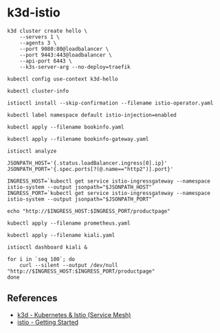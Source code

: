 # k3d-istio

```
k3d cluster create hello \
    --servers 1 \
    --agents 3 \
    --port 9080:80@loadbalancer \
    --port 9443:443@loadbalancer \
    --api-port 6443 \
    --k3s-server-arg --no-deploy=traefik

kubectl config use-context k3d-hello

kubectl cluster-info
```

```
istioctl install --skip-confirmation --filename istio-operator.yaml

kubectl label namespace default istio-injection=enabled
```

```
kubectl apply --filename bookinfo.yaml

kubectl apply --filename bookinfo-gateway.yaml

istioctl analyze
```

```
JSONPATH_HOST='{.status.loadBalancer.ingress[0].ip}'
JSONPATH_PORT='{.spec.ports[?(@.name=="http2")].port}'

INGRESS_HOST=`kubectl get service istio-ingressgateway --namespace istio-system --output jsonpath="$JSONPATH_HOST"`
INGRESS_PORT=`kubectl get service istio-ingressgateway --namespace istio-system --output jsonpath="$JSONPATH_PORT"`

echo "http://$INGRESS_HOST:$INGRESS_PORT/productpage"
```

```
kubectl apply --filename prometheus.yaml

kubectl apply --filename kiali.yaml

istioctl dashboard kiali &

for i in `seq 100`; do
    curl --silent --output /dev/null "http://$INGRESS_HOST:$INGRESS_PORT/productpage"
done
```

## References

* [k3d - Kubernetes & Istio (Service Mesh)](https://brettmostert.medium.com/k3d-kubernetes-istio-service-mesh-286a7ba3a64f)
* [istio - Getting Started](https://istio.io/latest/docs/setup/getting-started/)
